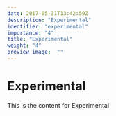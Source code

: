 ```yaml
---
date: 2017-05-31T13:42:59Z
description: "Experimental"
identifier: "experimental"
importance: "4"
title: "Experimental"
weight: "4"
preview_image:	""
---
```


# Experimental
This is the content for Experimental